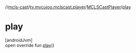 //[mcls-cast](../../../index.md)/[tv.mycujoo.mclscast.player](../index.md)/[MCLSCastPlayer](index.md)/[play](play.md)

# play

[androidJvm]\
open override fun [play](play.md)()
